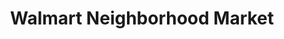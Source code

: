 ---
title: "Walmart Neighborhood Market"
url: /killeen/walmart-neighborhood-market/
shop: Supermarkt
---